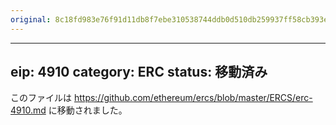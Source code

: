 ```yaml
---
original: 8c18fd983e76f91d11db8f7ebe310538744ddb0d510db259937ff58cb393ee09
---
```


---
eip: 4910
category: ERC
status: 移動済み
---

このファイルは https://github.com/ethereum/ercs/blob/master/ERCS/erc-4910.md に移動されました。
